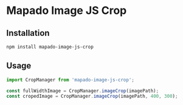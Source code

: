 Mapado Image JS Crop
==========

## Installation

```sh
npm install mapado-image-js-crop
```

## Usage 
```js
import CropManager from 'mapado-image-js-crop';

const fullWidthImage = CropManager.imageCrop(imagePath);
const cropedImage = CropManager.imageCrop(imagePath, 400, 300);
```
